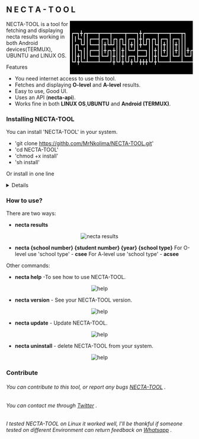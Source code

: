 ##   N E C T A - T O O L
<img src="./img/logo.png" align="right"
  alt="NECTA-TOOL logo by Isack Nkolima" width="332">

NECTA-TOOL is a tool for fetching and displaying necta results working in both Android devices(TERMUX), UBUNTU and LINUX OS.

Features
 * You need internet access to use this tool.
 * Fetches and displaying **O-level** and **A-level** results.
 * Easy to use, Good UI.
 * Uses an API (**necta-api**).
 * Works fine in both **LINUX OS**,**UBUNTU** and **Android (TERMUX)**.
 
### Installing NECTA-TOOL

You can install 'NECTA-TOOL' in your system.

 * 'git clone https://githb.com/MrNkolima/NECTA-TOOL.git'
 * 'cd NECTA-TOOL'
 * 'chmod +x install'
 * 'sh install'

Or install in one line
<details>

``` git clone https://github/MrNkolima/NECTA-TOOL.git && cd NECTA-TOOL && chmod +x install && sh install ```

</details>

### How to use?

There are two ways:

* **necta results**
<p align="center">
  <img src="./img/results.png" alt="necta results" >
</p>

* **necta {school number} {student number} {year} {school type}**
    For O-level use 'school type' - **csee**
    For A-level use 'school type' - **acsee**

Other commands:

* **necta help** -To see how to use NECTA-TOOL.
<p align="center">
  <img src="./img/help.png" alt="help">
</p>

* **necta version** - See your NECTA-TOOL version.
<p align="center">
  <img src="./img/version.png" alt="help">
</p>

* **necta update** - Update NECTA-TOOL.
<p align="center">
  <img src="./img/update.png" alt="help">
</p>

* **necta uninstall** - delete NECTA-TOOL from your system.
<p align="center">
  <img src="./img/uninstall.png" alt="help">
</p>


### Contribute

###### You can contribute to this tool, or report any bugs [NECTA-TOOL](https://github.com/MrNkolima/NECTA-TOOL) .
###### You can contact me through [Twitter](https://twitter.com/isack_nkolima?s=09) .

###### I tested NECTA-TOOL on Linux it worked well, I'll be thankful if someone tested on different Environment can return feedback on [Whatsapp](https://wa.me/?255673182989) .
